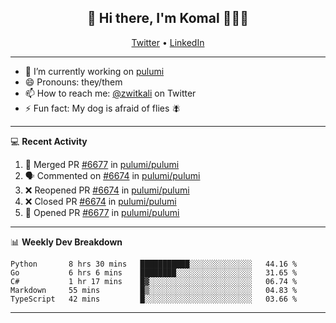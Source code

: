 <h2 align="center"> 👋 Hi there, I'm Komal 🧑🏾‍💻 </h2>
<p align="center">
    <a href="https://twitter.com/zwitkali">Twitter</a> •
    <a href="https://www.linkedin.com/in/komal-ali/">LinkedIn</a>
</p>

--------

- 🔭 I’m currently working on [pulumi](https://github.com/pulumi/pulumi)
- 😄 Pronouns: they/them
- 📫 How to reach me: [@zwitkali](https://twitter.com/zwitkali) on Twitter
- ⚡ Fun fact: My dog is afraid of flies 🪰

--------
💻 **Recent Activity**

<!--START_SECTION:activity-->
1. 🎉 Merged PR [#6677](https://github.com/pulumi/pulumi/pull/6677) in [pulumi/pulumi](https://github.com/pulumi/pulumi)
2. 🗣 Commented on [#6674](https://github.com/pulumi/pulumi/issues/6674) in [pulumi/pulumi](https://github.com/pulumi/pulumi)
3. ❌ Reopened PR [#6674](https://github.com/pulumi/pulumi/pull/6674) in [pulumi/pulumi](https://github.com/pulumi/pulumi)
4. ❌ Closed PR [#6674](https://github.com/pulumi/pulumi/pull/6674) in [pulumi/pulumi](https://github.com/pulumi/pulumi)
5. 💪 Opened PR [#6677](https://github.com/pulumi/pulumi/pull/6677) in [pulumi/pulumi](https://github.com/pulumi/pulumi)
<!--END_SECTION:activity-->

--------

📊 **Weekly Dev Breakdown**
<!--START_SECTION:waka-->
```text
Python       8 hrs 30 mins   ███████████░░░░░░░░░░░░░░   44.16 % 
Go           6 hrs 6 mins    ████████░░░░░░░░░░░░░░░░░   31.65 % 
C#           1 hr 17 mins    █▓░░░░░░░░░░░░░░░░░░░░░░░   06.74 % 
Markdown     55 mins         █▒░░░░░░░░░░░░░░░░░░░░░░░   04.83 % 
TypeScript   42 mins         █░░░░░░░░░░░░░░░░░░░░░░░░   03.66 % 
```
<!--END_SECTION:waka-->

--------